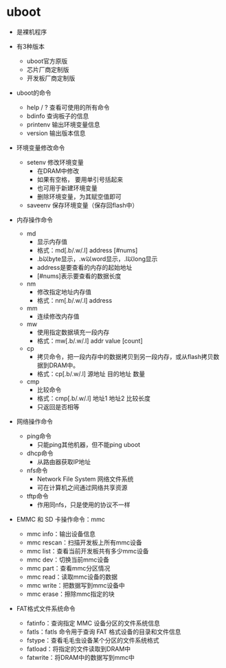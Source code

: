 # uboot

- 是裸机程序

- 有3种版本
    - uboot官方原版
    - 芯片厂商定制版
    - 开发板厂商定制版
- uboot的命令
  - help / ? 查看可使用的所有命令
  - bdinfo 查询板子的信息
  - printenv 输出环境变量信息
  - version 输出版本信息
- 环境变量修改命令
  - setenv 修改环境变量
    - 在DRAM中修改
    - 如果有空格， 要用单引号括起来
    - 也可用于新建环境变量
    - 删除环境变量，为其赋空值即可
  - saveenv 保存环境变量（保存回flash中）
- 内存操作命令
  - md
    - 显示内存值
    - 格式：md[.b/.w/.l] address [#nums]
    - .b以byte显示，.w以word显示，.l以long显示
    - address是要查看的内存的起始地址
    - [#nums]表示要查看的数据长度
  - nm
    - 修改指定地址内存值
    - 格式：nm[.b/.w/.l] address
  - mm
    - 连续修改内存值
  - mw
    - 使用指定数据填充一段内存
    - 格式：mw[.b/.w/.l] addr value [count]
  - cp
    - 拷贝命令，把一段内存中的数据拷贝到另一段内存，或从flash拷贝数据到DRAM中。
    - 格式：cp[.b/.w/.l] 源地址 目的地址 数量
  - cmp
    - 比较命令
    - 格式：cmp[.b/.w/.l] 地址1 地址2 比较长度
    - 只返回是否相等
- 网络操作命令
  - ping命令
    - 只能ping其他机器，但不能ping uboot
  - dhcp命令
    - 从路由器获取IP地址
  - nfs命令
    - Network File System 网络文件系统
    - 可在计算机之间通过网络共享资源
  - tftp命令
    - 作用同nfs，只是使用的协议不一样
- EMMC 和 SD 卡操作命令：mmc
  - mmc info：输出设备信息
  - mmc rescan：扫描开发板上所有mmc设备
  - mmc list：查看当前开发板共有多少mmc设备
  - mmc dev：切换当前mmc设备
  - mmc part：查看mmc分区情况
  - mmc read：读取mmc设备的数据
  - mmc write：把数据写到mmc设备中
  - mmc erase：擦除mmc指定的块
- FAT格式文件系统命令
  - fatinfo：查询指定 MMC 设备分区的文件系统信息
  - fatls：fatls 命令用于查询 FAT 格式设备的目录和文件信息
  - fstype：查看毛毛虫设备某个分区的文件系统格式
  - fatload：将指定的文件读取到DRAM中
  - fatwrite：将DRAM中的数据写到mmc中